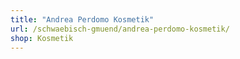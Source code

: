 ```yaml
---
title: "Andrea Perdomo Kosmetik"
url: /schwaebisch-gmuend/andrea-perdomo-kosmetik/
shop: Kosmetik
---
```

